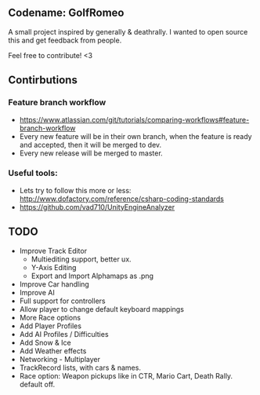 ## Codename: GolfRomeo

A small project inspired by generally & deathrally.
I wanted to open source this and get feedback from people.

Feel free to contribute! <3

## Contirbutions

### Feature branch workflow
* https://www.atlassian.com/git/tutorials/comparing-workflows#feature-branch-workflow
* Every new feature will be in their own branch, when the feature is ready and accepted, then it will be merged to dev.
* Every new release will be merged to master.

### Useful tools:
* Lets try to follow this more or less: http://www.dofactory.com/reference/csharp-coding-standards
* https://github.com/vad710/UnityEngineAnalyzer

## TODO
* Improve Track Editor
    * Multiediting support, better ux.
    * Y-Axis Editing
    * Export and Import Alphamaps as .png
* Improve Car handling
* Improve AI
* Full support for controllers
* Allow player to change default keyboard mappings
* More Race options
* Add Player Profiles
* Add AI Profiles / Difficulties
* Add Snow & Ice
* Add Weather effects
* Networking - Multiplayer
* TrackRecord lists, with cars & names.
* Race option: Weapon pickups like in CTR, Mario Cart, Death Rally. default off.

